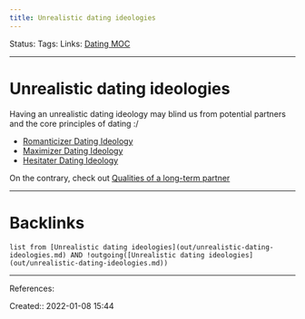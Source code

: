 ```yaml
---
title: Unrealistic dating ideologies
---
```

Status: 
Tags: 
Links: [Dating MOC](out/dating-moc.md)
___
# Unrealistic dating ideologies
Having an unrealistic dating ideology may blind us from potential partners and the core principles of dating :/
- [Romanticizer Dating Ideology](out/romanticizer-dating-ideology.md)
- [Maximizer Dating Ideology](out/maximizer-dating-ideology.md)
- [Hesitater Dating Ideology](out/hesitater-dating-ideology.md)

On the contrary, check out [Qualities of a long-term partner](out/qualities-of-a-long-term-partner.md)
___
# Backlinks
```dataview
list from [Unrealistic dating ideologies](out/unrealistic-dating-ideologies.md) AND !outgoing([Unrealistic dating ideologies](out/unrealistic-dating-ideologies.md))
```
___
References:

Created:: 2022-01-08 15:44
